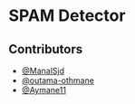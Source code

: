 # SPAM Detector

## Contributors

- [@ManalSjd](https://github.com/ManalSjd)
- [@outama-othmane](https://github.com/outama-othmane)
- [@Aymane11](https://github.com/Aymane11)